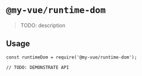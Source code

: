 # `@my-vue/runtime-dom`

> TODO: description

## Usage

```
const runtimeDom = require('@my-vue/runtime-dom');

// TODO: DEMONSTRATE API
```
